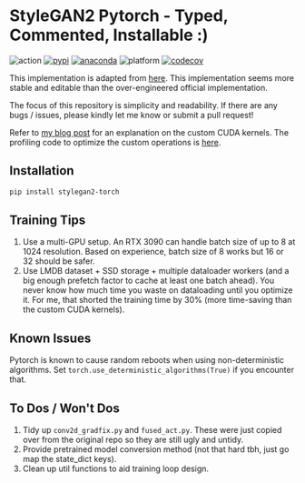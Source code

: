 # StyleGAN2 Pytorch - Typed, Commented, Installable :)

![action](https://img.shields.io/github/workflow/status/ppeetteerrs/stylegan2_torch/build?logo=githubactions&logoColor=white)
[![pypi](https://img.shields.io/pypi/v/stylegan2_torch.svg)](https://pypi.python.org/pypi/stylegan2_torch)
[![anaconda](https://img.shields.io/conda/vn/ppeetteerrs/stylegan2_torch?logo=anaconda)]()
![platform](https://img.shields.io/conda/pn/ppeetteerrs/stylegan2_torch?label=platform&color=blueviolet)
[![codecov](https://img.shields.io/codecov/c/github/ppeetteerrs/stylegan2_torch?label=codecov&logo=codecov)](https://app.codecov.io/gh/ppeetteerrs/stylegan2_torch)

This implementation is adapted from [here](https://github.com/rosinality/stylegan2-pytorch). This implementation seems more stable and editable than the over-engineered official implementation.

The focus of this repository is simplicity and readability. If there are any bugs / issues, please kindly let me know or submit a pull request!

Refer to [my blog post](https://ppeetteerrsx.com/post/cuda/stylegan_cuda_kernels/) for an explanation on the custom CUDA kernels. The profiling code to optimize the custom operations is [here](https://github.com/ppeetteerrs/pytorch-cuda-kernels).

## Installation
```bash
pip install stylegan2-torch
```

## Training Tips

1. Use a multi-GPU setup. An RTX 3090 can handle batch size of up to 8 at 1024 resolution. Based on experience, batch size of 8 works but 16 or 32 should be safer.
2. Use LMDB dataset + SSD storage + multiple dataloader workers (and a big enough prefetch factor to cache at least one batch ahead). You never know how much time you waste on dataloading until you optimize it. For me, that shorted the training time by 30% (more time-saving than the custom CUDA kernels).

## Known Issues

Pytorch is known to cause random reboots when using non-deterministic algorithms. Set `torch.use_deterministic_algorithms(True)` if you encounter that.

## To Dos / Won't Dos
1. Tidy up `conv2d_gradfix.py` and `fused_act.py`. These were just copied over from the original repo so they are still ugly and untidy.
2. Provide pretrained model conversion method (not that hard tbh, just go map the state_dict keys).
3. Clean up util functions to aid training loop design.